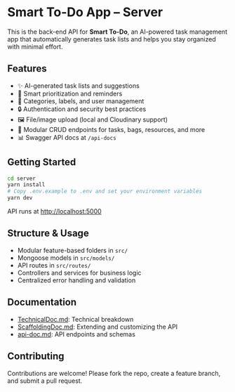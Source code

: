 # Smart To-Do App – Server

This is the back-end API for **Smart To-Do**, an AI-powered task management app that automatically generates task lists and helps you stay organized with minimal effort.

## Features

- ✨ AI-generated task lists and suggestions
- 🧠 Smart prioritization and reminders
- 📂 Categories, labels, and user management
- 🔒 Authentication and security best practices
- 🖼️ File/image upload (local and Cloudinary support)
- 📝 Modular CRUD endpoints for tasks, bags, resources, and more
- 📊 Swagger API docs at `/api-docs`

## Getting Started

```bash
cd server
yarn install
# Copy .env.example to .env and set your environment variables
yarn dev
```

API runs at [http://localhost:5000](http://localhost:5000)

## Structure & Usage

- Modular feature-based folders in `src/`
- Mongoose models in `src/models/`
- API routes in `src/routes/`
- Controllers and services for business logic
- Centralized error handling and validation

## Documentation

- [TechnicalDoc.md](./docs/TechnicalDoc.md): Technical breakdown
- [ScaffoldingDoc.md](./docs/ScaffoldingDoc.md): Extending and customizing the API
- [api-doc.md](./docs/api-doc.md): API endpoints and schemas

## Contributing

Contributions are welcome! Please fork the repo, create a feature branch, and submit a pull request.
